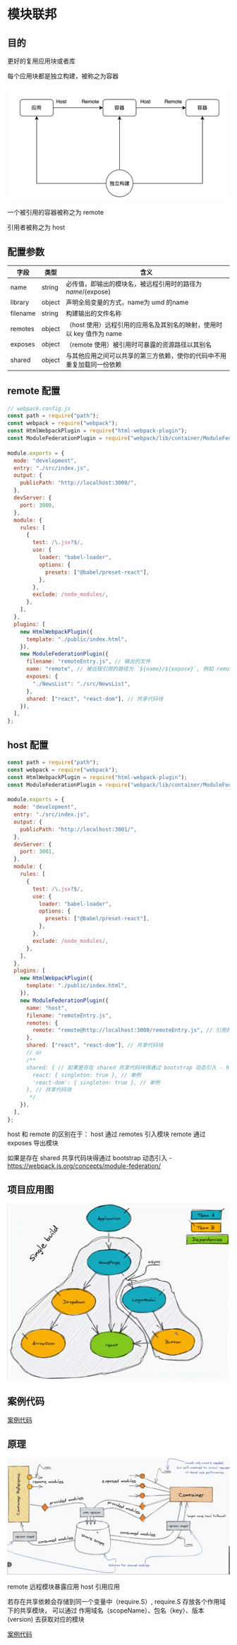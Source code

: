 # 模块联邦


## 目的

更好的复用应用块或者库

每个应用块都是独立构建，被称之为容器

![Module Federation](./../../public/assets/webpack/3.png)

一个被引用的容器被称之为 remote

引用者被称之为 host


## 配置参数
|  字段   | 类型   | 含义   |
|  ----  | ----  | ----  |
| name   | string | 必传值，即输出的模块名，被远程引用时的路径为 ${name}/${expose} |
| library  | object | 声明全局变量的方式，name为 umd 的name |
| filename  | string | 构建输出的文件名称 |
| remotes  | object | （host 使用）远程引用的应用名及其别名的映射，使用时以 key 值作为 name |
| exposes  | object | （remote 使用）被引用时可暴露的资源路径以其别名 |
| shared  | object | 与其他应用之间可以共享的第三方依赖，使你的代码中不用重复加载同一份依赖 |


## remote 配置

```js
// webpack.config.js
const path = require("path");
const webpack = require("webpack");
const HtmlWebpackPlugin = require("html-webpack-plugin");
const ModuleFederationPlugin = require("webpack/lib/container/ModuleFederationPlugin");

module.exports = {
  mode: "development",
  entry: "./src/index.js",
  output: {
    publicPath: "http://localhost:3000/",
  },
  devServer: {
    port: 3000,
  },
  module: {
    rules: [
      {
        test: /\.jsx?$/,
        use: {
          loader: "babel-loader",
          options: {
            presets: ["@babel/preset-react"],
          },
        },
        exclude: /node_modules/,
      },
    ],
  },
  plugins: [
    new HtmlWebpackPlugin({
      template: "./public/index.html",
    }),
    new ModuleFederationPlugin({
      filename: "remoteEntry.js", // 输出的文件
      name: "remote", // 被远程引用的路径为 `${name}/${expose}`, 例如 remote/NewsList
      exposes: {
        "./NewsList": "./src/NewsList",
      },
      shared: ["react", "react-dom"], // 共享代码块
    }),
  ],
};
```


## host 配置
```js
const path = require("path");
const webpack = require("webpack");
const HtmlWebpackPlugin = require("html-webpack-plugin");
const ModuleFederationPlugin = require("webpack/lib/container/ModuleFederationPlugin");

module.exports = {
  mode: "development",
  entry: "./src/index.js",
  output: {
    publicPath: "http://localhost:3001/",
  },
  devServer: {
    port: 3001,
  },
  module: {
    rules: [
      {
        test: /\.jsx?$/,
        use: {
          loader: "babel-loader",
          options: {
            presets: ["@babel/preset-react"],
          },
        },
        exclude: /node_modules/,
      },
    ],
  },
  plugins: [
    new HtmlWebpackPlugin({
      template: "./public/index.html",
    }),
    new ModuleFederationPlugin({
      name: "host",
      filename: "remoteEntry.js",
      remotes: {
        remote: "remote@http://localhost:3000/remoteEntry.js", // 引用的模块
      },
      shared: ["react", "react-dom"], // 共享代码块
      // or
      /**
      shared: { // 如果是存在 shared 共享代码块得通过 bootstrap 动态引入 - https://webpack.js.org/concepts/module-federation/
        react: { singleton: true }, // 单例
        'react-dom': { singleton: true }, // 单例
      }, // 共享代码块
       */
    }),
  ],
};

```

host 和 remote 的区别在于：
host 通过 remotes 引入模块
remote 通过 exposes 导出模块

如果是存在 shared 共享代码块得通过 bootstrap 动态引入 - https://webpack.js.org/concepts/module-federation/


## 项目应用图
![项目应用图](./../../public/assets/webpack/4.png)

## 案例代码
[案例代码](https://github.com/enson0131/learn/tree/main/%E6%A8%A1%E5%9D%97%E8%81%94%E9%82%A6)

## 原理

![项目应用图](./../../public/assets/webpack/5.png)

remote 远程模块暴露应用
host 引用应用

若存在共享依赖会存储到同一个变量中（require.S）, require.S 存放各个作用域下的共享模块，
可以通过 作用域名（scopeName）、包名（key）、版本 (version) 去获取对应的模块

[案例代码](https://github.com/enson0131/learn/blob/main/%E6%A8%A1%E5%9D%97%E8%81%94%E9%82%A6/remote/serve/remoteEntry.js)